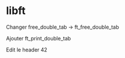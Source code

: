 # libft
Changer free_double_tab -> ft_free_double_tab

Ajouter ft_print_double_tab

Edit le header 42

